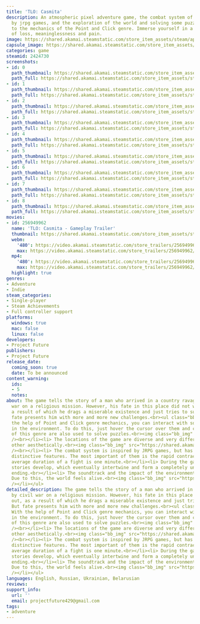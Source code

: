 ```yaml
---
title: 'TLO: Casmita'
description: An atmospheric pixel adventure game, the combat system of which is inspired
  by jrpg games, and the exploration of the world and solving some puzzles is tied
  to the mechanics of the Point and Click genre. Immerse yourself in a dark story
  of loss, meaninglessness and pain.
image: https://shared.akamai.steamstatic.com/store_item_assets/steam/apps/2424730/header.jpg?t=1722331096
capsule_image: https://shared.akamai.steamstatic.com/store_item_assets/steam/apps/2424730/capsule_231x87.jpg?t=1722331096
categories: game
steamid: 2424730
screenshots:
- id: 0
  path_thumbnail: https://shared.akamai.steamstatic.com/store_item_assets/steam/apps/2424730/ss_516cf53fa4307f939c847abeeed530f74fddbd1f.600x338.jpg?t=1722331096
  path_full: https://shared.akamai.steamstatic.com/store_item_assets/steam/apps/2424730/ss_516cf53fa4307f939c847abeeed530f74fddbd1f.1920x1080.jpg?t=1722331096
- id: 1
  path_thumbnail: https://shared.akamai.steamstatic.com/store_item_assets/steam/apps/2424730/ss_e5ef3c42afd187cb29300e4865bbac6a25713e0b.600x338.jpg?t=1722331096
  path_full: https://shared.akamai.steamstatic.com/store_item_assets/steam/apps/2424730/ss_e5ef3c42afd187cb29300e4865bbac6a25713e0b.1920x1080.jpg?t=1722331096
- id: 2
  path_thumbnail: https://shared.akamai.steamstatic.com/store_item_assets/steam/apps/2424730/ss_49bcf8f49ef3d656b8aa2d88be1f680d4c340bc9.600x338.jpg?t=1722331096
  path_full: https://shared.akamai.steamstatic.com/store_item_assets/steam/apps/2424730/ss_49bcf8f49ef3d656b8aa2d88be1f680d4c340bc9.1920x1080.jpg?t=1722331096
- id: 3
  path_thumbnail: https://shared.akamai.steamstatic.com/store_item_assets/steam/apps/2424730/ss_8903f94a898777a9ce5ea8c109484e8f23f72394.600x338.jpg?t=1722331096
  path_full: https://shared.akamai.steamstatic.com/store_item_assets/steam/apps/2424730/ss_8903f94a898777a9ce5ea8c109484e8f23f72394.1920x1080.jpg?t=1722331096
- id: 4
  path_thumbnail: https://shared.akamai.steamstatic.com/store_item_assets/steam/apps/2424730/ss_bdfeb6240b236aaf46860f49d7dd630e3d4db5c9.600x338.jpg?t=1722331096
  path_full: https://shared.akamai.steamstatic.com/store_item_assets/steam/apps/2424730/ss_bdfeb6240b236aaf46860f49d7dd630e3d4db5c9.1920x1080.jpg?t=1722331096
- id: 5
  path_thumbnail: https://shared.akamai.steamstatic.com/store_item_assets/steam/apps/2424730/ss_3a4cc773fb45361275a906b6b486adefadd48f32.600x338.jpg?t=1722331096
  path_full: https://shared.akamai.steamstatic.com/store_item_assets/steam/apps/2424730/ss_3a4cc773fb45361275a906b6b486adefadd48f32.1920x1080.jpg?t=1722331096
- id: 6
  path_thumbnail: https://shared.akamai.steamstatic.com/store_item_assets/steam/apps/2424730/ss_7f0590971a6de2ef9e1afaa9c6070d2a6bfb7c13.600x338.jpg?t=1722331096
  path_full: https://shared.akamai.steamstatic.com/store_item_assets/steam/apps/2424730/ss_7f0590971a6de2ef9e1afaa9c6070d2a6bfb7c13.1920x1080.jpg?t=1722331096
- id: 7
  path_thumbnail: https://shared.akamai.steamstatic.com/store_item_assets/steam/apps/2424730/ss_5a90aa22768729bd2a511adcca16ea37b23fff6d.600x338.jpg?t=1722331096
  path_full: https://shared.akamai.steamstatic.com/store_item_assets/steam/apps/2424730/ss_5a90aa22768729bd2a511adcca16ea37b23fff6d.1920x1080.jpg?t=1722331096
- id: 8
  path_thumbnail: https://shared.akamai.steamstatic.com/store_item_assets/steam/apps/2424730/ss_6b3900f79759d1f79a0ff76c74dc7806db50bbad.600x338.jpg?t=1722331096
  path_full: https://shared.akamai.steamstatic.com/store_item_assets/steam/apps/2424730/ss_6b3900f79759d1f79a0ff76c74dc7806db50bbad.1920x1080.jpg?t=1722331096
movies:
- id: 256949962
  name: 'TLO: Casmita - Gameplay Trailer'
  thumbnail: https://shared.akamai.steamstatic.com/store_item_assets/steam/apps/256949962/movie.293x165.jpg?t=1685673906
  webm:
    '480': https://video.akamai.steamstatic.com/store_trailers/256949962/movie480_vp9.webm?t=1685673906
    max: https://video.akamai.steamstatic.com/store_trailers/256949962/movie_max_vp9.webm?t=1685673906
  mp4:
    '480': https://video.akamai.steamstatic.com/store_trailers/256949962/movie480.mp4?t=1685673906
    max: https://video.akamai.steamstatic.com/store_trailers/256949962/movie_max.mp4?t=1685673906
  highlight: true
genres:
- Adventure
- Indie
steam_categories:
- Single-player
- Steam Achievements
- Full controller support
platforms:
  windows: true
  mac: false
  linux: false
developers:
- Project Future
publishers:
- Project Future
release_date:
  coming_soon: true
  date: To be announced
content_warning:
  ids:
  - 5
  notes:
about: The game tells the story of a man who arrived in a country ravaged by civil
  war on a religious mission. However, his fate in this place did not work out, as
  a result of which he drags a miserable existence and just tries to survive. But
  fate presents him with more and more new challenges.<br><ul class="bb_ul"><li> With
  the help of Point and Click genre mechanics, you can interact with some objects
  in the environment. To do this, just hover the cursor over them and click. Elements
  of this genre are also used to solve puzzles.<br><img class="bb_img" src="https://shared.akamai.steamstatic.com/store_item_assets/steam/apps/2424730/extras/point_and_click.gif?t=1722331096"
  /><br></li><li> The locations of the game are diverse and very different from each
  other aesthetically.<br><img class="bb_img" src="https://shared.akamai.steamstatic.com/store_item_assets/steam/apps/2424730/extras/steam_gameplay_gif.gif?t=1722331096"
  /><br></li><li> The combat system is inspired by JRPG games, but has a number of
  distinctive features. The most important of them is the rapid contractions. The
  average duration of a fight is one minute.<br></li><li> During the game, two different
  stories develop, which eventually intertwine and form a completely unpredictable
  ending.<br></li><li> The soundtrack and the impact of the environment are well developed.
  Due to this, the world feels alive.<br><img class="bb_img" src="https://shared.akamai.steamstatic.com/store_item_assets/steam/apps/2424730/extras/life_world.gif?t=1722331096"
  /></li></ul>
detailed_description: The game tells the story of a man who arrived in a country ravaged
  by civil war on a religious mission. However, his fate in this place did not work
  out, as a result of which he drags a miserable existence and just tries to survive.
  But fate presents him with more and more new challenges.<br><ul class="bb_ul"><li>
  With the help of Point and Click genre mechanics, you can interact with some objects
  in the environment. To do this, just hover the cursor over them and click. Elements
  of this genre are also used to solve puzzles.<br><img class="bb_img" src="https://shared.akamai.steamstatic.com/store_item_assets/steam/apps/2424730/extras/point_and_click.gif?t=1722331096"
  /><br></li><li> The locations of the game are diverse and very different from each
  other aesthetically.<br><img class="bb_img" src="https://shared.akamai.steamstatic.com/store_item_assets/steam/apps/2424730/extras/steam_gameplay_gif.gif?t=1722331096"
  /><br></li><li> The combat system is inspired by JRPG games, but has a number of
  distinctive features. The most important of them is the rapid contractions. The
  average duration of a fight is one minute.<br></li><li> During the game, two different
  stories develop, which eventually intertwine and form a completely unpredictable
  ending.<br></li><li> The soundtrack and the impact of the environment are well developed.
  Due to this, the world feels alive.<br><img class="bb_img" src="https://shared.akamai.steamstatic.com/store_item_assets/steam/apps/2424730/extras/life_world.gif?t=1722331096"
  /></li></ul>
languages: English, Russian, Ukrainian, Belarusian
reviews:
support_info:
  url: ''
  email: projectfuture429@gmail.com
tags:
- adventure
---
```


